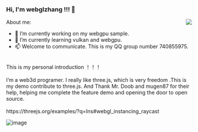 ### Hi, I'm webglzhang !!! 👋

<img align="right" src="https://github-readme-stats.vercel.app/api?username=webglzhang&show_icons=true&icon_color=CE1D2D&text_color=718096&bg_color=ffffff&hide_title=true" />

About me:
- 🔭 I’m currently working on my webgpu sample.
- 🌱 I’m currently learning vulkan and webgpu.
- 📫 Welcome to communicate. This is my QQ group number 740855975.

<br>
This is my personal introduction ！！！
<br>
<br>
I‘m a web3d programer. I really like three.js, which is very freedom .This is my demo contribute to three.js. And Thank Mr. Doob and mugen87 for their help, helping me complete the feature demo and opening the door to open source. 
<br>
<br>
https://threejs.org/examples/?q=Ins#webgl_instancing_raycast

![image](https://user-images.githubusercontent.com/35362084/141679088-ecbbb4fb-8188-46c7-9dbe-cb2216d0552e.png)






<!--
**webglzhang/webglzhang** is a ✨ _special_ ✨ repository because its `README.md` (this file) appears on your GitHub profile.

Here are some ideas to get you started:

- 🔭 I’m currently working on ...
- 🌱 I’m currently learning ...
- 👯 I’m looking to collaborate on ...
- 🤔 I’m looking for help with ...
- 💬 Ask me about ...
- 📫 How to reach me: ...
- 😄 Pronouns: ...
- ⚡ Fun fact: ...
-->
